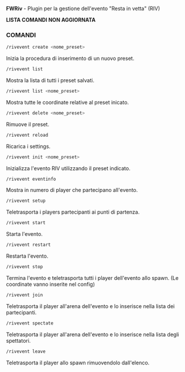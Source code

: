 **FWRiv** - Plugin per la gestione dell'evento "Resta in vetta" (RIV)

**LISTA COMANDI NON AGGIORNATA**

### COMANDI

```sh
/rivevent create <nome_preset>
```
Inizia la procedura di inserimento di un nuovo preset.
```sh
/rivevent list
```
Mostra la lista di tutti i preset salvati.
```sh
/rivevent list <nome_preset>
```
Mostra tutte le coordinate relative al preset inicato.
```sh
/rivevent delete <nome_preset>
```
Rimuove il preset.
```sh
/rivevent reload
```
Ricarica i settings.
```sh
/rivevent init <nome_preset>
```
Inizializza l'evento RIV utilizzando il preset indicato.
```sh
/rivevent eventinfo
```
Mostra in numero di player che partecipano all'evento.
```sh
/rivevent setup
```
Teletrasporta i players partecipanti ai punti di partenza.
```sh
/rivevent start
```
Starta l'evento.
```sh
/rivevent restart
```
Restarta l'evento.
```sh
/rivevent stop
```
Termina l'evento e teletrasporta tutti i player dell'evento allo spawn. (Le coordinate vanno inserite nel config)
```sh
/rivevent join
```
Teletrasporta il player all'arena dell'evento e lo inserisce nella lista dei partecipanti.
```sh
/rivevent spectate
```
Teletrasporta il player all'arena dell'evento e lo inserisce nella lista degli spettatori.
```sh
/rivevent leave
```
Teletrasporta il player allo spawn rimuovendolo dall'elenco.
